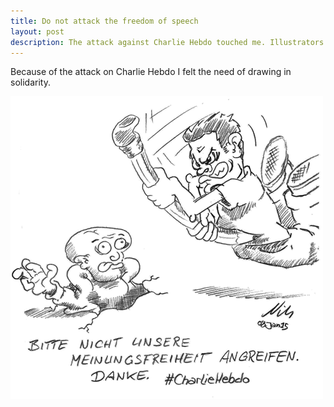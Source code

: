 ```yaml
---
title: Do not attack the freedom of speech
layout: post
description: The attack against Charlie Hebdo touched me. Illustrators are some of my kind. Please leave us alone, Terrorists.
---
```


Because of the attack on Charlie Hebdo I felt the need of drawing in solidarity.

![](/img/kein-angriff-auf-meinungsfreiheit.png)